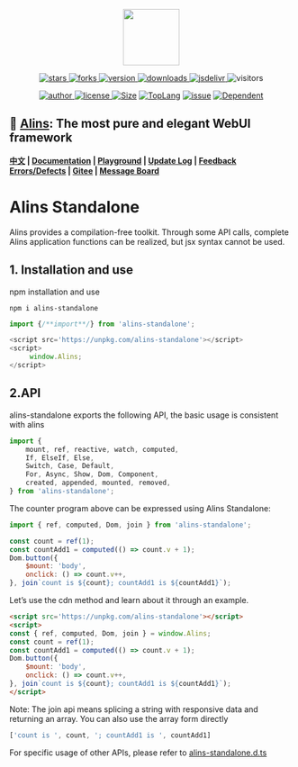 
<p align="center">
    <img src='https://shiyix.cn/images/alins.png' width='100px'/>
</p> 

<p align="center">
    <a href="https://www.github.com/alinsjs/alins/stargazers" target="_black">
        <img src="https://img.shields.io/github/stars/alinsjs/alins?logo=github" alt="stars" />
    </a>
    <a href="https://www.github.com/alinsjs/alins/network/members" target="_black">
        <img src="https://img.shields.io/github/forks/alinsjs/alins?logo=github" alt="forks" />
    </a>
    <a href="https://www.npmjs.com/package/alins" target="_black">
        <img src="https://img.shields.io/npm/v/alins?logo=npm" alt="version" />
    </a>
    <a href="https://www.npmjs.com/package/alins" target="_black">
        <img src="https://img.shields.io/npm/dm/alins?color=%23ffca28&logo=npm" alt="downloads" />
    </a>
    <a href="https://www.jsdelivr.com/package/npm/alins" target="_black">
        <img src="https://data.jsdelivr.com/v1/package/npm/alins/badge" alt="jsdelivr" />
    </a>
    <img src="https://shiyix.cn/api2/util/badge/stat?c=Visitors-Alins" alt="visitors">
</p>

<p align="center">
    <a href="https://github.com/theajack" target="_black">
        <img src="https://img.shields.io/badge/Author-%20theajack%20-7289da.svg?&logo=github" alt="author" />
    </a>
    <a href="https://www.github.com/alinsjs/alins/blob/master/LICENSE" target="_black">
        <img src="https://img.shields.io/github/license/alinsjs/alins?color=%232DCE89&logo=github" alt="license" />
    </a>
    <a href="https://cdn.jsdelivr.net/npm/alins"><img src="https://img.shields.io/bundlephobia/minzip/alins.svg" alt="Size"></a>
    <a href="https://github.com/alinsjs/alins/search?l=javascript"><img src="https://img.shields.io/github/languages/top/alinsjs/alins.svg" alt="TopLang"></a>
    <a href="https://github.com/alinsjs/alins/issues"><img src="https://img.shields.io/github/issues-closed/alinsjs/alins.svg" alt="issue"></a>
    <a href="https://www.github.com/alinsjs/alins"><img src="https://img.shields.io/librariesio/dependent-repos/npm/alins.svg" alt="Dependent"></a>
</p>

## 🚀 [Alins](https://github.com/alinsjs/alins): The most pure and elegant WebUI framework

**[中文](https://github.com/alinsjs/alins/blob/master/README.cn.md) | [Documentation](https://alinsjs.github.io/docs) | [Playground](https://alinsjs.github.io/playground/) | [Update Log](https://github.com/alinsjs/alins/blob/master/scripts/helper/version.md) | [Feedback Errors/Defects](https://github.com/alinsjs/alins/issues/new) | [Gitee](https://gitee.com/alinsjs/alins) | [Message Board](https://theajack.github.io/message-board/?app=alins)**

# Alins Standalone

Alins provides a compilation-free toolkit. Through some API calls, complete Alins application functions can be realized, but jsx syntax cannot be used.

## 1. Installation and use

npm installation and use

```
npm i alins-standalone
```

```js
import {/**import**/} from 'alins-standalone';
```

```js
<script src='https://unpkg.com/alins-standalone'></script>
<script>
     window.Alins;
</script>
```

## 2.API

alins-standalone exports the following API, the basic usage is consistent with alins

```js
import {
    mount, ref, reactive, watch, computed,
    If, ElseIf, Else,
    Switch, Case, Default,
    For, Async, Show, Dom, Component,
    created, appended, mounted, removed,
} from 'alins-standalone';
```

The counter program above can be expressed using Alins Standalone:

```js
import { ref, computed, Dom, join } from 'alins-standalone';

const count = ref(1);
const countAdd1 = computed(() => count.v + 1);
Dom.button({
    $mount: 'body',
    onclick: () => count.v++,
}, join`count is ${count}; countAdd1 is ${countAdd1}`);
```

Let’s use the cdn method and learn about it through an example.

```html
<script src='https://unpkg.com/alins-standalone'></script>
<script>
const { ref, computed, Dom, join } = window.Alins;
const count = ref(1);
const countAdd1 = computed(() => count.v + 1);
Dom.button({
    $mount: 'body',
    onclick: () => count.v++,
}, join`count is ${count}; countAdd1 is ${countAdd1}`);
</script>
```

Note: The join api means splicing a string with responsive data and returning an array. You can also use the array form directly

```js
['count is ', count, '; countAdd1 is ', countAdd1]
```

For specific usage of other APIs, please refer to [alins-standalone.d.ts](https://unpkg.com/alins-standalone/dist/alins-standalone.d.ts)